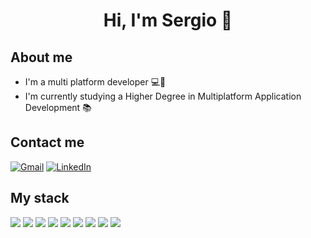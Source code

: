 <h1 align="center">Hi, I'm Sergio 👋 </h1>         

## About me
- I'm a multi platform developer 💻📱
- I'm currently studying a Higher Degree in Multiplatform Application Development 📚

## Contact me
[![Gmail](https://img.shields.io/badge/Gmail-D14836?style=for-the-badge&logo=gmail&logoColor=white)](sergio3vd@gmail.com)
[![LinkedIn](https://img.shields.io/badge/LinkedIn-0077B5?style=for-the-badge&logo=linkedin&logoColor=white)]([https://www.linkedin.com/in/tu-nombre](https://www.linkedin.com/in/sergio-vigil-d%C3%ADaz/))

## My stack
<img src="https://img.shields.io/badge/HTML5-E34F26?style=for-the-badge&logo=html5&logoColor=white"> <img src="https://img.shields.io/badge/CSS3-1572B6?style=for-the-badge&logo=css3&logoColor=white"> <img src="https://img.shields.io/badge/Bootstrap-563D7C?style=for-the-badge&logo=bootstrap&logoColor=white"> <img src="https://img.shields.io/badge/JavaScript-F7DF1E?style=for-the-badge&logo=javascript&logoColor=black"> <img src="https://img.shields.io/badge/TypeScript-007ACC?style=for-the-badge&logo=typescript&logoColor=white"> <img src="https://img.shields.io/badge/Angular-DD0031?style=for-the-badge&logo=angular&logoColor=white"> <img src="https://img.shields.io/badge/Java-ED8B00?style=for-the-badge&logo=openjdk&logoColor=white"> <img src="https://img.shields.io/badge/MySQL-00000F?style=for-the-badge&logo=mysql&logoColor=white"> <img src="https://img.shields.io/badge/Android-3DDC84?style=for-the-badge&logo=android&logoColor=white">

